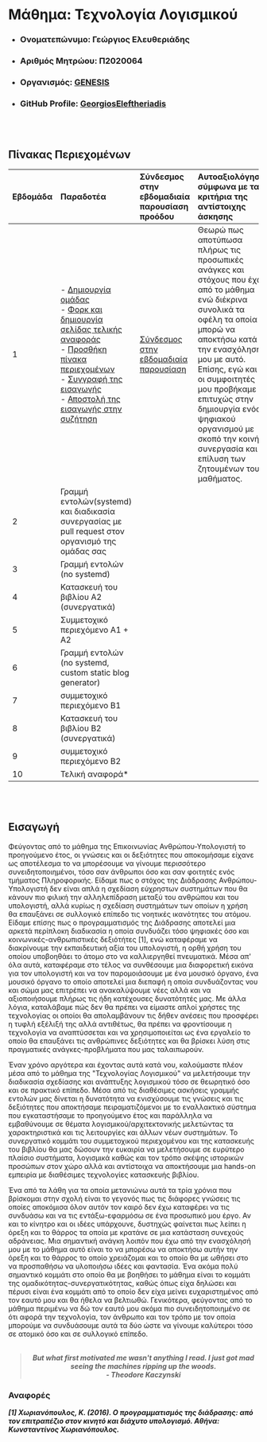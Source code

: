 # Μάθημα: Τεχνολογία Λογισμικού

- ### Ονοματεπώνυμο: Γεώργιος Ελευθεριάδης
- ### Αριθμός Μητρώου: Π2020064
- ### Οργανισμός: [GENESIS](https://github.com/Genesis-The-Beginning)
- ### GitHub Profile: [GeorgiosEleftheriadis](https://github.com/GeorgiosEleftheriadis)
<br />
<br />

## Πίνακας Περιεχομένων

| Εβδομάδα | Παραδοτέα | Σύνδεσμος στην εβδομαδιαία παρουσίαση προόδου | Αυτοαξιολόγηση σύμφωνα με τα κριτήρια της αντίστοιχης άσκησης |
| :------- | :-------- | :-------------------------------------------- | :------------------------------------------------------------ |
| 1 | - [Δημιουργία ομάδας](https://github.com/Genesis-The-Beginning) <br /> - [Φορκ και δημιουργία σελίδας τελικής αναφοράς](https://github.com/GeorgiosEleftheriadis/sw/blob/2020064/projects/2020064/README.md) <br /> - [Προσθήκη πίνακα περιεχομένων](#πίνακας-περιεχομένων) <br /> - [Συγγραφή της εισαγωγής](#εισαγωγή) <br/> - [Αποστολή της εισαγωγής στην συζήτηση](https://github.com/courses-ionio/sw/discussions/1204) <br /> | [Σύνδεσμος στην εβδομαδιαία παρουσίαση](https://github.com/courses-ionio/sw/discussions/1204) | Θεωρώ πως αποτύπωσα πλήρως τις προσωπικές ανάγκες και στόχους που έχω από το μάθημα ενώ διέκρινα συνολικά τα οφέλη τα οποία μπορώ να αποκτήσω κατά την ενασχόλησή μου με αυτό. Επίσης, εγώ και οι συμφοιτητές μου προβήκαμε επιτυχώς στην δημιουργία ενός ψηφιακού οργανισμού με σκοπό την κοινή συνεργασία και επίλυση των ζητουμένων του μαθήματος. |
| 2 | Γραμμή εντολών(systemd) και διαδικασία συνεργασίας με pull request στον οργανισμό της ομάδας σας | | |
| 3 | Γραμμή εντολών (no systemd) | | |
| 4 | Κατασκευή του βιβλίου Α2 (συνεργατικά) | | |
| 5 | Συμμετοχικό περιεχόμενο A1 + A2 | | |
| 6 | Γραμμή εντολών (no systemd, custom static blog generator) | | |
| 7 | συμμετοχικό περιεχόμενο B1 | | |
| 8 | Κατασκευή του βιβλίου Β2 (συνεργατικά) | | |
| 9 | συμμετοχικό περιεχόμενο B2 | | |
| 10 | Τελική αναφορά* | | |
<br />
<br />

## Εισαγωγή

Φεύγοντας από το μάθημα της Επικοινωνίας Ανθρώπου-Υπολογιστή το προηγούμενο έτος, οι γνώσεις και οι δεξιότητες που αποκομήσαμε είχανε ως αποτέλεσμα το να μπορέσουμε να γίνουμε περισσότερο συνειδητοποιημένοι, τόσο σαν άνθρωποι όσο και σαν φοιτητές ενός τμήματος Πληροφορικής. Είδαμε πως ο στόχος της Διάδρασης Ανθρώπου-Υπολογιστή δεν είναι απλά η σχεδίαση εύχρηστων συστημάτων που θα κάνουν πιο φιλική την αλληλεπίδραση μεταξύ του ανθρώπου και του υπολογιστή, αλλά κυρίως η σχεδίαση συστημάτων των οποίων η χρήση θα επαυξάνει σε συλλογικό επίπεδο τις νοητικές ικανότητες του ατόμου. Είδαμε επίσης πως ο προγραμματισμός της Διάδρασης αποτελεί μια αρκετά περίπλοκη διαδικασία η οποία συνδυάζει τόσο ψηφιακές όσο και κοινωνικές-ανθρωπιστικές δεξιότήτες [1], ενώ καταφέραμε να διακρίνουμε την εκπαιδευτική αξία του υπολογιστή, η ορθή χρήση του οποίου υποβοηθάει το άτομο στο να καλλιεργηθεί πνευματικά. Μέσα απ' όλα αυτά, καταφέραμε στο τέλος να συνθέσουμε μια διαφορετική εικόνα για τον υπολογιστή και να τον παρομοιάσουμε με ένα μουσικό όργανο, ένα μουσικό όργανο το οποίο αποτελεί μια διεπαφή η οποία συνδυάζοντας νου και σώμα μας επιτρέπει να ανακαλύψουμε νέες αλλά και να αξιοποιήσουμε πλήρως τις ήδη κατέχουσες δυνατότητές μας. Με άλλα λόγια, καταλάβαμε πώς δεν θα πρέπει να είμαστε απλοί χρήστες της τεχνολογίας οι οποίοι θα απολαμβάνουν τις δήθεν ανέσεις που προσφέρει η τυφλή εξέλιξή της αλλά αντιθέτως, θα πρέπει να φροντίσουμε η τεχνολογία να αναπτύσσεται και να χρησιμοποιείται ως ένα εργαλείο το οποίο θα επαυξάνει τις ανθρώπινες δεξιότητες και θα βρίσκει λύση στις πραγματικές ανάγκες-προβλήματα που μας ταλαιπωρούν.

Έναν χρόνο αργότερα και έχοντας αυτά κατά νου, καλούμαστε πλέον μέσα από το μάθημα της "Τεχνολογίας Λογισμικού" να μελετήσουμε την διαδικασία σχεδίασης και ανάπτυξης λογισμικού τόσο σε θεωρητικό όσο και σε πρακτικό επίπεδο. Μέσα από τις διαθέσιμες ασκήσεις γραμμής εντολών μας δίνεται η δυνατότητα να ενισχύσουμε τις γνώσεις και τις δεξιότητες που αποκτήσαμε πειραματιζόμενοι με το εναλλακτικό σύστημα που εγκαταστήσαμε το προηγούμενο έτος και παράλληλα να εμβαθύνουμε σε θέματα λογισμικού/αρχιτεκτονικής μελετώντας τα χαρακτηριστικά και τις λειτουργίες και άλλων νέων συστημάτων. Το συνεργατικό κομμάτι του συμμετοχικού περιεχομένου και της κατασκευής του βιβλίου θα μας δώσουν την ευκαιρία να μελετήσουμε σε ευρύτερο πλαίσιο συστήματα, λογισμικά καθώς και τον τρόπο σκέψης ιστορικών προσώπων στον χώρο αλλά και αντίστοιχα να αποκτήσουμε μια hands-on εμπειρία με διαθέσιμες τεχνολογίες κατασκευής βιβλίου.

Ένα από τα λάθη για τα οποία μετανιώνω αυτά τα τρία χρόνια που βρίσκομαι στην σχολή είναι το γεγονός πως τις διάφορες γνώσεις τις οποίες αποκόμισα όλον αυτόν τον καιρό δεν έχω καταφέρει να τις συνδυάσω και να τις εντάξω-εφαρμόσω σε ένα προσωπικό μου έργο. Αν και το κίνητρο και οι ιδέες υπάρχουνε, δυστηχώς φαίνεται πως λείπει η όρεξη και το θάρρος τα οποία με κρατάνε σε μια κατάσταση συνεχούς αδράνειας. Μια σημαντική ανάγκη λοιπόν που έχω από την ενασχόλησή μου με το μάθημα αυτό είναι το να μπορέσω να αποκτήσω αυτήν την όρεξη και το θάρρος το οποίο χρειάζομαι και το οποίο θα με ωθήσει στο να προσπαθήσω να υλοποιήσω ιδέες και φαντασία. Ένα ακόμα πολύ σημαντικό κομμάτι στο οποίο θα με βοηθήσει το μάθημα είναι το κομμάτι της ομαδικότητας-συνεργατικότητας, καθώς όπως είχα δηλώσει και πέρυσι είναι ένα κομμάτι από το οποίο δεν είχα μείνει ευχαριστημένος από τον εαυτό μου και θα ήθελα να βελτιωθώ. Γενικότερα, φεύγοντας από το μάθημα περιμένω να δώ τον εαυτό μου ακόμα πιο συνειδητοποιημένο σε ότι αφορά την τεχνολογία, τον άνθρωπο και τον τρόπο με τον οποία μπορούμε να συνδυάσουμε αυτά τα δύο ώστε να γίνουμε καλύτεροι τόσο σε ατομικό όσο και σε συλλογικό επίπεδο.
<br />
<br />

> <p style="font-weight:bold;font-style:italic;text-align:center;">But what first motivated me wasn't anything I read. I just got mad seeing the machines ripping up the woods. <br /> - Theodore Kaczynski</p>

### Αναφορές

**_[1] Χωριανόπουλος, Κ. (2016). Ο προγραμματισμός της διάδρασης: από τον επιτραπέζιο στον κινητό και διάχυτο υπολογισμό. Αθήνα: Κωνσταντίνος Χωριανόπουλος._** 
